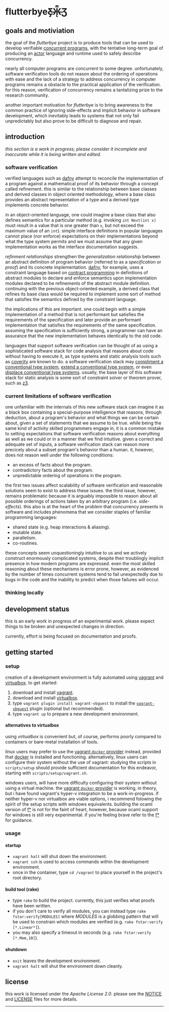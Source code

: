 flutterbyeƸ̵̡Ӝ̵̨̄Ʒ
=============

goals and motiviation
---------------------

the goal of the *flutterbye* project is to produce tools that can be used to develop verifiable [concurrent programs][concurrent computing on wikipedia], with the tentative long-term goal of producing an [actor][actor model on wikipedia] language and runtime used to safely describe concurrency.

nearly all computer programs are concurrent to some degree. unfortunately, software verification tools do not reason about the ordering of operations with ease and the lack of a strategy to address concurrency in computer programs remains a obstacle to the practical application of the verification. for this reason, verification of concurrency remains a tantalizing prize to the research community.

another important motivation for *flutterbye* is to bring awareness to the common practice of ignoring side-effects and implicit behavior in software development, which inevitably leads to systems that not only fail unpredictably but also prove to be difficult to diagnose and repair.

introduction
------------

*this section is a work in progress; please consider it incomplete and inaccurate while it is being written and edited.*

### software verification

verified languages such as [dafny] attempt to reconcile the implementation of a program against a mathematical proof of its behavior through a concept called refinement. this is similar to the relationship between base classes and derived classes in object oriented methodology, where a base class provides an abstract representation of a type and a derived type implements concrete behavior.

in an object-oriented language, one could imagine a base class that also defines semantics for a particular method (e.g. invoking `int Next(int x)` must result in a value that is one greater than `x`, but not exceed the maximum value of an `int`). simple interface definitions in popular languages cannot place (nor enforce) expectations on their implementations beyond what the type system permits and we must assume that any given implementation works as the interface documentation suggests.

*refinment relationships* strengthen the *generalization relationship* between an abstract definition of program behavior (referred to as a *specification* or *proof*) and its concrete implementation. [dafny], for example, uses a constraint language based on [contract programming][design by contract on wikipedia] in definitions of abstract modules to declare and enforce semantics upon implementation modules declared to be refinements of the abstract module definition. continuing with the previous object-oriented example, a derived class that refines its base class would be required to implement some sort of method that satisfies the semantics defined by the constraint language.

the implications of this are important. one could begin with a simple implementation of a method that is not performant but satisfies the requirements of the specification and later provide an performant implementation that satisfies the requirements of the same specification. assuming the specification is sufficiently strong, a programmer can have an assurance that the new implementation behaves identically to the old code.

languages that support software verification can be thought of as using a sophisticated software stack for code analysis that reasons about code without having to execute it, as type systems and static analysis tools such as [coverity] are known to do. a software verification stack may [compliment a conventional type system][dafny], [extend a conventional type system][f\*], or even [displace conventional type systems][ivy]. usually, the base layer of this software stack for static analysis is some sort of constraint solver or theorem prover, such as [z3].

### current limitations of software verification

one unfamiliar with the internals of this new software stack can imagine it as a black box containing a special-purpose intelligence that reasons, through deduction, about a program's behavior and what things we can be certain about, given a set of statements that we assume to be true. while being the same kind of activity skilled programmers engage in, it is a common mistake to setting expectations that software verification reasons about everything as well as we could or in a manner that we find intuitive. given a correct and adequate set of inputs, a software verification stack can reason more precicely about a subset program's behavior than a human. it, however, does not reason well under the following conditions:

- an excess of facts about the program.
- contradictory facts about the program.
- unpredictable ordering of operations in the program.

the first two issues affect scalability of software verification and reasonable solutions seem to exist to address these issues. the third issue, however, remains problematic because it is arguably impossible to reason about all possible orderings of actions taken by an arbitrary program (i.e. *side-effects*). this also is at the heart of the problem that concurrency presents in software and includes phenomena that we consider staples of familiar programming languages:

- shared state (e.g. heap interactions & aliasing).
- mutable state.
- parallelism.
- co-routines.

these concepts seem unquestioningly intuitive to us and we actively construct enormously complicated systems, despite their troublingly implicit presence in how modern programs are expressed. even the most skilled reasoning about these mechanisms is error prone, however, as evidenced by the number of times concurrent systems tend to fail unexpectedly due to bugs in the code and the inability to predict when those failures will occur.

### thinking locally

development status
------------------

this is an early work in progress of an experimental work. please expect things to be broken and unexpected changes in direction.

currently, effort is being focused on documentation and proofs.

getting started
---------------

### setup

creation of a development environment is fully automated using [vagrant] and [virtualbox]. to get started:

1. download and install [vagrant].
2. download and install [virtualbox].
3. type `vagrant plugin install vagrant-vbguest` to install the [`vagrant-vbguest`][vagrant-vbguest] plugin (optional but recommended).
4. type `vagrant up` to prepare a new development environment.

#### alternatives to virtualbox

using *virtualbox* is convenient but, of course, performs poorly compared to containers or bare-metal installation of tools.

linux users may prefer to use the [vagrant `docker` provider] instead, provided that [docker] is installed and functioning. alternatively, linux users can configure their system without the use of vagrant: studying the scripts in `scripts/setup` should provide sufficient documentation for this endeavor, starting with `scripts/setup/vagrant.sh`.

windows users, will have more difficulty configuring their system without using a virtual machine. the [vagrant `docker` provider] is working, in theory, but i have found vagrant's hyper-v integration to be a work-in-progress. if neither hyper-v nor virtualbox are viable options, i recommend folowing the spirit of the setup scripts with windows equivalents. building the ocaml version of [f\*] is not for the faint of heart, however, because ocaml support for windows is still very experimental. if you're feeling brave refer to the [f\*] for guidance.

### usage

#### startup
- `vagrant halt` will shut down the environment.
- `vagrant ssh` is used to access commands within the development environment.
- once in the container, type `cd /vagrant` to place yourself in the project's root directory.

#### build tool (rake)
- type `rake` to build the project. currently, this just verifies what proofs have been written.
- if you don't care to verify all modules, you can instead type `rake fstar:verify[MODULES]` where *MODULES* is a globbing pattern that will be used to constrain which modules are verified (e.g. `rake fstar:verify [*.Linear*]`).
- you may also specify a timeout in seconds (e.g. `rake fstar:verify [*.Mem,10]`).

#### shutdown
- `exit` leaves the development environment.
- `vagrant halt` will shut the environment down cleanly.


license
-------

this work is licensed under the *Apache License 2.0*. please see the [NOTICE] and [LICENSE] files for more details.

-----

[actor model on wikipedia]: https://en.wikipedia.org/wiki/Actor_model
[concurrent computing on wikipedia]: https://en.wikipedia.org/wiki/Concurrent_computing
[coverity]: https://www.coverity.com/
[dafny]: https://github.com/Microsoft/dafny
[design by contract on wikipedia]: https://en.wikipedia.org/wiki/Design_by_contract
[docker]: https://www.docker.com/
[f\*]: http://fstar-lang.org
[ivy]: https://github.com/Microsoft/ivy
[LICENSE]: ./LICENSE
[NOTICE]: ./NOTICE
[vagrant `docker` provider]: https://www.vagrantup.com/docs/docker/
[vagrant `hyperv` provider]: https://www.vagrantup.com/docs/hyperv/
[vagrant-vbguest]: https://github.com/dotless-de/vagrant-vbguest
[vagrant]: http://vagrantup.com
[virtualbox]: http://virtualbox.org
[z3]: https://github.com/Z3Prover/z3

